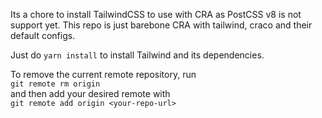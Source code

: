 Its a chore to install TailwindCSS to use with CRA as PostCSS v8 is not support yet. This repo is just barebone CRA with tailwind, craco and their default configs.

Just do ``yarn install`` to install Tailwind and its dependencies.

To remove the current remote repository, run<br>
``git remote rm origin``<br>
and then add your desired remote with<br>
``git remote add origin <your-repo-url>``
